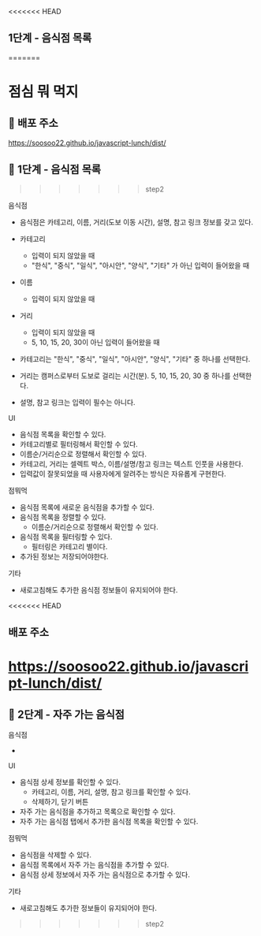 <<<<<<< HEAD
## 1단계 - 음식점 목록
=======
# 점심 뭐 먹지

## 📎 배포 주소

https://soosoo22.github.io/javascript-lunch/dist/

## 🚀 1단계 - 음식점 목록
>>>>>>> step2

음식점

- 음식점은 카테고리, 이름, 거리(도보 이동 시간), 설명, 참고 링크 정보를 갖고 있다.
- 카테고리
  - 입력이 되지 않았을 때
  - "한식", "중식", "일식", "아시안", "양식", "기타" 가 아닌 입력이 들어왔을 때
- 이름
  - 입력이 되지 않았을 때
- 거리

  - 입력이 되지 않았을 때
  - 5, 10, 15, 20, 30이 아닌 입력이 들어왔을 때

- 카테고리는 "한식", "중식", "일식", "아시안", "양식", "기타" 중 하나를 선택한다.
- 거리는 캠퍼스로부터 도보로 걸리는 시간(분). 5, 10, 15, 20, 30 중 하나를 선택한다.
- 설명, 참고 링크는 입력이 필수는 아니다.

UI

- 음식점 목록을 확인할 수 있다.
- 카테고리별로 필터링해서 확인할 수 있다.
- 이름순/거리순으로 정렬해서 확인할 수 있다.
- 카테고리, 거리는 셀렉트 박스, 이름/설명/참고 링크는 텍스트 인풋을 사용한다.
- 입력값이 잘못되었을 때 사용자에게 알려주는 방식은 자유롭게 구현한다.

점뭐먹

- 음식점 목록에 새로운 음식점을 추가할 수 있다.
- 음식점 목록을 정렬할 수 있다.
  - 이름순/거리순으로 정렬해서 확인할 수 있다.
- 음식점 목록을 필터링할 수 있다.
  - 필터링은 카테고리 별이다.
- 추가된 정보는 저장되어야한다.

기타

- 새로고침해도 추가한 음식점 정보들이 유지되어야 한다.

<<<<<<< HEAD
## 배포 주소

https://soosoo22.github.io/javascript-lunch/dist/
=======
## 🚀 2단계 - 자주 가는 음식점

음식점

-

UI

- 음식점 상세 정보를 확인할 수 있다.
  - 카테고리, 이름, 거리, 설명, 참고 링크를 확인할 수 있다.
  - 삭제하기, 닫기 버튼
- 자주 가는 음식점을 추가하고 목록으로 확인할 수 있다.
- 자주 가는 음식점 탭에서 추가한 음식점 목록을 확인할 수 있다.

점뭐먹

- 음식점을 삭제할 수 있다.
- 음식점 목록에서 자주 가는 음식점을 추가할 수 있다.
- 음식점 상세 정보에서 자주 가는 음식점으로 추가할 수 있다.

기타

- 새로고침해도 추가한 정보들이 유지되어야 한다.
>>>>>>> step2

